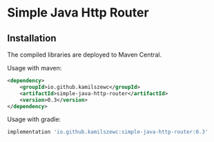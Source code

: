 # Simple Java Http Router

## Installation

The compiled libraries are deployed to Maven Central.

Usage with maven:

```xml
<dependency>
    <groupId>io.github.kamilszewc</groupId>
    <artifactId>simple-java-http-router</artifactId>
    <version>0.3</version>
</dependency>
```

Usage with gradle:

```groovy
implementation 'io.github.kamilszewc:simple-java-http-router:0.3'
```



